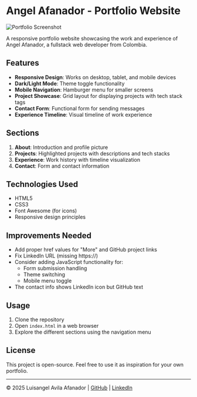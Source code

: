 # Angel Afanador - Portfolio Website

![Portfolio Screenshot](./998e15eb-bbdb-4a70-83a1-001425c2f184.jpeg)

A responsive portfolio website showcasing the work and experience of Angel Afanador, a fullstack web developer from Colombia.

## Features

- **Responsive Design**: Works on desktop, tablet, and mobile devices
- **Dark/Light Mode**: Theme toggle functionality
- **Mobile Navigation**: Hamburger menu for smaller screens
- **Project Showcase**: Grid layout for displaying projects with tech stack tags
- **Contact Form**: Functional form for sending messages
- **Experience Timeline**: Visual timeline of work experience

## Sections

1. **About**: Introduction and profile picture
2. **Projects**: Highlighted projects with descriptions and tech stacks
3. **Experience**: Work history with timeline visualization
4. **Contact**: Form and contact information

## Technologies Used

- HTML5
- CSS3
- Font Awesome (for icons)
- Responsive design principles

## Improvements Needed

- Add proper href values for "More" and GitHub project links
- Fix LinkedIn URL (missing https://)
- Consider adding JavaScript functionality for:
  - Form submission handling
  - Theme switching
  - Mobile menu toggle
- The contact info shows LinkedIn icon but GitHub text

## Usage

1. Clone the repository
2. Open `index.html` in a web browser
3. Explore the different sections using the navigation menu

## License

This project is open-source. Feel free to use it as inspiration for your own portfolio.

---

© 2025 Luisangel Avila Afanador | [GitHub](https://github.com/angel-iscoding) | [LinkedIn](https://www.linkedin.com/in/luisangel-avila-afanador-648b57336)
